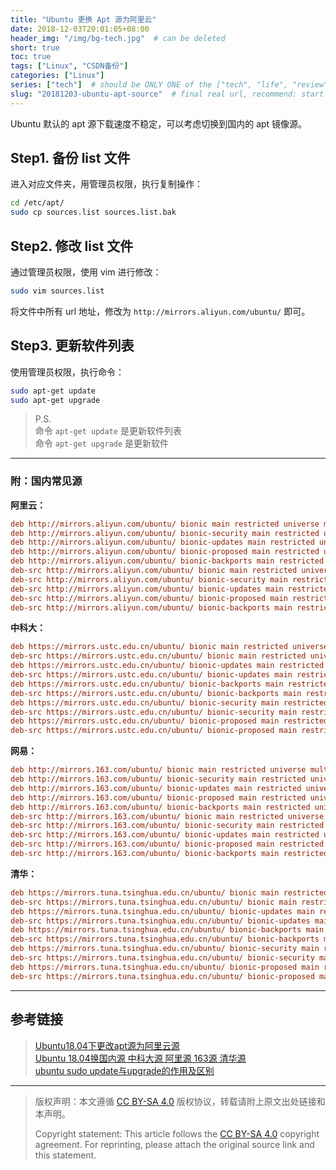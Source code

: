 ```yaml
---
title: "Ubuntu 更换 Apt 源为阿里云"
date: 2018-12-03T20:01:05+08:00
header_img: "/img/bg-tech.jpg"  # can be deleted
short: true
toc: true
tags: ["Linux", "CSDN备份"]
categories: ["Linux"]
series: ["tech"]  # should be ONLY ONE of the ["tech", "life", "review"]
slug: "20181203-ubuntu-apt-source"  # final real url, recommend: start by date, follow lower case words with hyphen splitter. E.g., `20230316-text-title`
---
```


Ubuntu 默认的 apt 源下载速度不稳定，可以考虑切换到国内的 apt 镜像源。

## Step1. 备份 list 文件

进入对应文件夹，用管理员权限，执行复制操作：

```bash
cd /etc/apt/
sudo cp sources.list sources.list.bak
```

## Step2. 修改 list 文件

通过管理员权限，使用 vim 进行修改：

```bash
sudo vim sources.list
```

将文件中所有 url 地址，修改为 `http://mirrors.aliyun.com/ubuntu/` 即可。

## Step3. 更新软件列表

使用管理员权限，执行命令：
```bash
sudo apt-get update
sudo apt-get upgrade
```

> P.S. \
> 命令 `apt-get update` 是更新软件列表\
> 命令 `apt-get upgrade` 是更新软件

---

### 附：国内常见源

**阿里云：**
```ini
deb http://mirrors.aliyun.com/ubuntu/ bionic main restricted universe multiverse
deb http://mirrors.aliyun.com/ubuntu/ bionic-security main restricted universe multiverse
deb http://mirrors.aliyun.com/ubuntu/ bionic-updates main restricted universe multiverse
deb http://mirrors.aliyun.com/ubuntu/ bionic-proposed main restricted universe multiverse
deb http://mirrors.aliyun.com/ubuntu/ bionic-backports main restricted universe multiverse
deb-src http://mirrors.aliyun.com/ubuntu/ bionic main restricted universe multiverse
deb-src http://mirrors.aliyun.com/ubuntu/ bionic-security main restricted universe multiverse
deb-src http://mirrors.aliyun.com/ubuntu/ bionic-updates main restricted universe multiverse
deb-src http://mirrors.aliyun.com/ubuntu/ bionic-proposed main restricted universe multiverse
deb-src http://mirrors.aliyun.com/ubuntu/ bionic-backports main restricted universe multiverse
```

**中科大：**
```ini
deb https://mirrors.ustc.edu.cn/ubuntu/ bionic main restricted universe multiverse
deb-src https://mirrors.ustc.edu.cn/ubuntu/ bionic main restricted universe multiverse
deb https://mirrors.ustc.edu.cn/ubuntu/ bionic-updates main restricted universe multiverse
deb-src https://mirrors.ustc.edu.cn/ubuntu/ bionic-updates main restricted universe multiverse
deb https://mirrors.ustc.edu.cn/ubuntu/ bionic-backports main restricted universe multiverse
deb-src https://mirrors.ustc.edu.cn/ubuntu/ bionic-backports main restricted universe multiverse
deb https://mirrors.ustc.edu.cn/ubuntu/ bionic-security main restricted universe multiverse
deb-src https://mirrors.ustc.edu.cn/ubuntu/ bionic-security main restricted universe multiverse
deb https://mirrors.ustc.edu.cn/ubuntu/ bionic-proposed main restricted universe multiverse
deb-src https://mirrors.ustc.edu.cn/ubuntu/ bionic-proposed main restricted universe multiverse
```

**网易：**
```ini
deb http://mirrors.163.com/ubuntu/ bionic main restricted universe multiverse
deb http://mirrors.163.com/ubuntu/ bionic-security main restricted universe multiverse
deb http://mirrors.163.com/ubuntu/ bionic-updates main restricted universe multiverse
deb http://mirrors.163.com/ubuntu/ bionic-proposed main restricted universe multiverse
deb http://mirrors.163.com/ubuntu/ bionic-backports main restricted universe multiverse
deb-src http://mirrors.163.com/ubuntu/ bionic main restricted universe multiverse
deb-src http://mirrors.163.com/ubuntu/ bionic-security main restricted universe multiverse
deb-src http://mirrors.163.com/ubuntu/ bionic-updates main restricted universe multiverse
deb-src http://mirrors.163.com/ubuntu/ bionic-proposed main restricted universe multiverse
deb-src http://mirrors.163.com/ubuntu/ bionic-backports main restricted universe multiverse
```

**清华：**
```ini
deb https://mirrors.tuna.tsinghua.edu.cn/ubuntu/ bionic main restricted universe multiverse
deb-src https://mirrors.tuna.tsinghua.edu.cn/ubuntu/ bionic main restricted universe multiverse
deb https://mirrors.tuna.tsinghua.edu.cn/ubuntu/ bionic-updates main restricted universe multiverse
deb-src https://mirrors.tuna.tsinghua.edu.cn/ubuntu/ bionic-updates main restricted universe multiverse
deb https://mirrors.tuna.tsinghua.edu.cn/ubuntu/ bionic-backports main restricted universe multiverse
deb-src https://mirrors.tuna.tsinghua.edu.cn/ubuntu/ bionic-backports main restricted universe multiverse
deb https://mirrors.tuna.tsinghua.edu.cn/ubuntu/ bionic-security main restricted universe multiverse
deb-src https://mirrors.tuna.tsinghua.edu.cn/ubuntu/ bionic-security main restricted universe multiverse
deb https://mirrors.tuna.tsinghua.edu.cn/ubuntu/ bionic-proposed main restricted universe multiverse
deb-src https://mirrors.tuna.tsinghua.edu.cn/ubuntu/ bionic-proposed main restricted universe multiverse
```

---

## 参考链接

> [Ubuntu18.04下更改apt源为阿里云源](https://blog.csdn.net/zhangjiahao14/article/details/80554616)\
> [Ubuntu 18.04换国内源 中科大源 阿里源 163源 清华源](https://blog.csdn.net/xiangxianghehe/article/details/80112149)\
> [ubuntu sudo update与upgrade的作用及区别](https://blog.csdn.net/beckeyloveyou/article/details/51352426)

---

> 版权声明：本文遵循 [CC BY-SA 4.0](https://creativecommons.org/licenses/by-sa/4.0/deed.zh) 版权协议，转载请附上原文出处链接和本声明。
>
> Copyright statement: This article follows the [CC BY-SA 4.0](https://creativecommons.org/licenses/by-sa/4.0/deed.en) copyright agreement. For reprinting, please attach the original source link and this statement.
